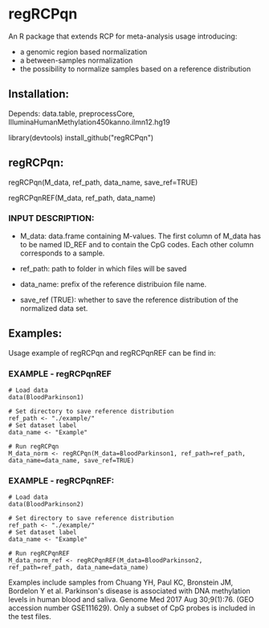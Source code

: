 # regRCPqn

An R package that extends RCP for meta-analysis usage introducing:

- a genomic region based normalization
- a between-samples normalization
- the possibility to normalize samples based on a reference distribution

## Installation:

Depends: data.table, preprocessCore, IlluminaHumanMethylation450kanno.ilmn12.hg19

library(devtools)
install_github("regRCPqn")

## regRCPqn:

regRCPqn(M_data, ref_path, data_name, save_ref=TRUE)

regRCPqnREF(M_data, ref_path, data_name)

### INPUT DESCRIPTION:

- M_data: data.frame containing M-values. The first column of M_data has to be named ID_REF and to contain the CpG codes. Each other column corresponds to a sample.

- ref_path: path to folder in which files will be saved

- data_name: prefix of the reference distribuion file name.

- save_ref (TRUE): whether to save the reference distribution of the normalized data set.


## Examples:

Usage example of regRCPqn and regRCPqnREF can be find in:

### EXAMPLE - regRCPqnREF

```
# Load data
data(BloodParkinson1)

# Set directory to save reference distribution
ref_path <- "./example/"
# Set dataset label
data_name <- "Example"

# Run regRCPqn
M_data_norm <- regRCPqn(M_data=BloodParkinson1, ref_path=ref_path, data_name=data_name, save_ref=TRUE)
```

### EXAMPLE - regRCPqnREF:

```
# Load data
data(BloodParkinson2)

# Set directory to save reference distribution
ref_path <- "./example/"
# Set dataset label
data_name <- "Example"

# Run regRCPqnREF
M_data_norm_ref <- regRCPqnREF(M_data=BloodParkinson2, ref_path=ref_path, data_name=data_name)
```

Examples include samples from Chuang YH, Paul KC, Bronstein JM, Bordelon Y et al. Parkinson's disease is associated with DNA methylation levels in human blood and saliva. Genome Med 2017 Aug 30;9(1):76. (GEO accession number GSE111629). Only a subset of CpG probes is included in the test files.

